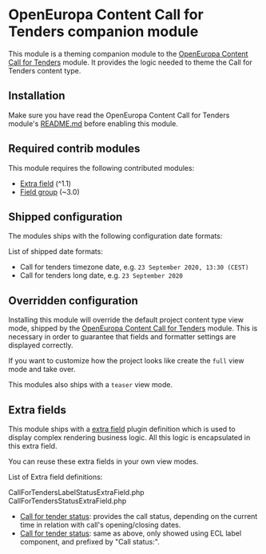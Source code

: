 # OpenEuropa Content Call for Tenders companion module

This module is a theming companion module to the [OpenEuropa Content Call for Tenders](https://github.com/openeuropa/oe_content/tree/master/modules/oe_content_call_tenders) module.
It provides the logic needed to theme the Call for Tenders content type.

## Installation

Make sure you have read the OpenEuropa Content Call for Tenders module's [README.md](https://github.com/openeuropa/oe_content/blob/master/modules/oe_content_call_tenders/README.md)
before enabling this module.

## Required contrib modules

This module requires the following contributed modules:

* [Extra field](https://www.drupal.org/project/extra_field) (^1.1)
* [Field group](https://www.drupal.org/project/field_group) (~3.0)

## Shipped configuration

The modules ships with the following configuration date formats:

List of shipped date formats:

* Call for tenders timezone date, e.g. `23 September 2020, 13:30 (CEST)`
* Call for tenders long date, e.g. `23 September 2020`

## Overridden configuration

Installing this module will override the default project content type view mode, shipped by the
[OpenEuropa Content Call for Tenders](https://github.com/openeuropa/oe_content/tree/master/modules/oe_content_call_tenders)
module. This is necessary in order to guarantee that fields and formatter settings are displayed correctly.

If you want to customize how the project looks like create the `full` view mode and take over.

This modules also ships with a `teaser` view mode.

## Extra fields

This module ships with a [extra field](https://www.drupal.org/project/extra_field) plugin definition which is
used to display complex rendering business logic. All this logic is encapsulated in this extra field.

You can reuse these extra fields in your own view modes.

List of Extra field definitions:

CallForTendersLabelStatusExtraField.php
CallForTendersStatusExtraField.php

* [Call for tender status](modules/oe_content_call_tenders/src/Plugin/ExtraField/Display/CallForTendersStatusExtraField.php):
  provides the call status, depending on the current time in relation with call's opening/closing dates.
* [Call for tender status](modules/oe_content_call_tenders/src/Plugin/ExtraField/Display/CallForTendersLabelStatusExtraField.php):
  same as above, only showed using ECL label component, and prefixed by "Call status:".

